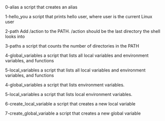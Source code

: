 0-alias a script that creates an alias

1-hello_you a script that prints hello user, where user is the current Linux user

2-path Add /action to the PATH. /action should be the last directory the shell looks into

3-paths a script that counts the number of directories in the PATH

4-global_variables a script that lists all local variables and environment variables, and functions

5-local_variables a script that lists all local variables and environment variables, and functions

4-global_variables a script that lists environment variables.

5-local_variables a script that lists local environment variables.

6-create_local_variable a script that creates a new local variable

7-create_global_variable a script that creates a new global variable


